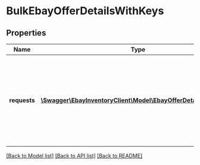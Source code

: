 # BulkEbayOfferDetailsWithKeys

## Properties
Name | Type | Description | Notes
------------ | ------------- | ------------- | -------------
**requests** | [**\Swagger\EbayInventoryClient\Model\EbayOfferDetailsWithKeys[]**](EbayOfferDetailsWithKeys.md) | The details of each offer that is being created is passed in under this container. Up to 25 offers can be created with one bulkCreateOffer call. | [optional] 

[[Back to Model list]](../README.md#documentation-for-models) [[Back to API list]](../README.md#documentation-for-api-endpoints) [[Back to README]](../README.md)


